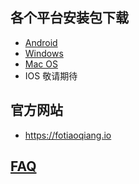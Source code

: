 
## 各个平台安装包下载
- <a href="https://github.com/getfotiaoqiang/download/releases/download/V2.2.5/v255_fotiaoqiang-v2.2.5.apk"> Android </a>
- <a href="https://github.com/getfotiaoqiang/download/releases/download/V2.3.1/v231-1_fotiaoqiang-2.3.1-1-Setup.exe"> Windows </a>
- <a href="https://github.com/getfotiaoqiang/download/releases/download/V2.3.1/v231-1_fotiaoqiang_darwin_amd64_install.dmg"> Mac OS </a>
- IOS 敬请期待
## 官方网站
- https://fotiaoqiang.io
## <a href="https://github.com/getfotiaoqiang/fotiaoqiang/wiki/FAQ">FAQ</a>

